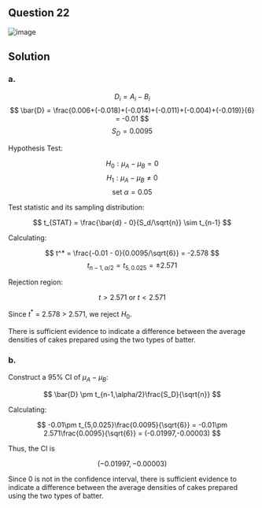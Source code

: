 ## Question 22

![image](https://github.com/user-attachments/assets/015831b0-d1ba-4bea-81ac-fc10b8e1c30e)

## Solution

### a.
$$
D_i = A_i - B_i
$$
$$
\bar{D} = \frac{0.006+(-0.018)+(-0.014)+(-0.011)+(-0.004)+(-0.019)}{6} = -0.01
$$
$$
S_D=0.0095
$$

Hypothesis Test:

$$
H_0: \mu_A-\mu_B = 0
$$
$$
H_1: \mu_A-\mu_B \neq 0
$$
$$
\text{set } \alpha = 0.05
$$

Test statistic and its sampling distribution:

$$
t_{STAT} = \frac{\bar{d} - 0}{S_d/\sqrt{n}} \sim t_{n-1}
$$

Calculating:

$$
t^* = \frac{-0.01 - 0}{0.0095/\sqrt{6}} = -2.578
$$
$$
t_{n-1,\alpha/2} = t_{5,0.025} = \pm 2.571
$$

Rejection region:

$$
t > 2.571 \text{ or } t < 2.571
$$

Since $t^*$ = 2.578 > 2.571, we reject $H_0$.

There is sufficient evidence to indicate a difference between the average densities of cakes prepared using the two types of batter.

### b.

Construct a 95% CI of $\mu_A -\mu_B$:

$$
\bar{D} \pm t_{n-1,\alpha/2}\frac{S_D}{\sqrt{n}}
$$

Calculating:

$$
-0.01\pm t_{5,0.025}\frac{0.0095}{\sqrt{6}} = -0.01\pm 2.571\frac{0.0095}{\sqrt{6}} = (-0.01997,-0.00003)
$$

Thus, the CI is

$$
(-0.01997,-0.00003)
$$

Since 0 is not in the confidence interval, there is sufficient evidence to indicate a difference between the average densities of cakes prepared using the two types of batter.
